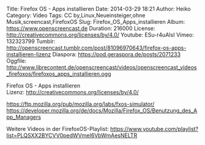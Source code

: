 Title: Firefox OS - Apps installieren
Date: 2014-03-29 18:21
Author: Heiko
Category: Video
Tags: CC by,Linux,Neueinsteiger,ohne Musik,screencast,FirefoxOS
Slug: Firefox_OS_Apps_installieren
Album: https://www.openscreencast.de
Duration: 216000
License: http://creativecommons.org/licenses/by/4.0/
Youtube: ESu-r4uAIsI
Vimeo: 132323799
Tumblr: http://openscreencast.tumblr.com/post/81096970643/firefox-os-apps-installieren-lizenz
Diaspora: https://pod.geraspora.de/posts/2071233
Oggfile: http://www.librecontent.de/openscreencast/videos/openscreencast_videos_firefoxos/firefoxos_apps_installieren.ogg

Firefox OS - Apps installieren  
Lizenz: <http://creativecommons.org/licenses/by/4.0/>  
  
<https://ftp.mozilla.org/pub/mozilla.org/labs/fxos-simulator/>  
<https://developer.mozilla.org/de/docs/Mozilla/Firefox_OS/Benutzung_des_App_Managers>  
  
Weitere Videos in der FirefoxOS-Playlist:
<https://www.youtube.com/playlist?list=PLQSXX2BYCVV0pedWVmeI6VbWmAesNELTR>  
  

